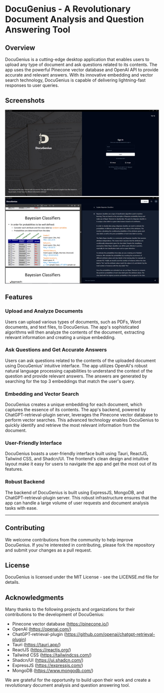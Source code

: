 DocuGenius - A Revolutionary Document Analysis and Question Answering Tool
============================================================================

Overview
--------

DocuGenius is a cutting-edge desktop application that enables users to upload any type of document and ask questions related to its contents. The app uses the powerful Pinecone vector database and OpenAI API to provide accurate and relevant answers. With its innovative embedding and vector search technology, DocuGenius is capable of delivering lightning-fast responses to user queries.

Screenshots
-----------

![DocuGenius Screenshot](public/login.png)
![DocuGenius Screenshot](public/docugenius.png)



Features
--------

### Upload and Analyze Documents

Users can upload various types of documents, such as PDFs, Word documents, and text files, to DocuGenius. The app's sophisticated algorithms will then analyze the contents of the document, extracting relevant information and creating a unique embedding.

### Ask Questions and Get Accurate Answers

Users can ask questions related to the contents of the uploaded document using DocuGenius' intuitive interface. The app utilizes OpenAI's robust natural language processing capabilities to understand the context of the question and provide relevant answers. The answers are generated by searching for the top 3 embeddings that match the user's query.

### Embedding and Vector Search

DocuGenius creates a unique embedding for each document, which captures the essence of its contents. The app's backend, powered by ChatGPT-retrieval-plugin server, leverages the Pinecone vector database to perform vector searches. This advanced technology enables DocuGenius to quickly identify and retrieve the most relevant information from the document.

### User-Friendly Interface

DocuGenius boasts a user-friendly interface built using Tauri, ReactJS, Tailwind CSS, and Shadcn/UI. The frontend's clean design and intuitive layout make it easy for users to navigate the app and get the most out of its features.

### Robust Backend

The backend of DocuGenius is built using ExpressJS, MongoDB, and ChatGPT-retrieval-plugin server. This robust infrastructure ensures that the app can handle a large volume of user requests and document analysis tasks with ease.

---------------

Contributing
------------

We welcome contributions from the community to help improve DocuGenius. If you're interested in contributing, please fork the repository and submit your changes as a pull request.

License
-------

DocuGenius is licensed under the MIT License - see the LICENSE.md file for details.

Acknowledgments
---------------

Many thanks to the following projects and organizations for their contributions to the development of DocuGenius:

* Pinecone vector database (<https://pinecone.io/>)
* OpenAI (<https://openai.com/>)
* ChatGPT-retrieval-plugin (<https://github.com/openai/chatgpt-retrieval-plugin>)
* Tauri (<https://tauri.app/>)
* ReactJS (<https://reactjs.org/>)
* Tailwind CSS (<https://tailwindcss.com/>)
* Shadcn/UI (<https://ui.shadcn.com/>)
* ExpressJS (<https://expressjs.com/>)
* MongoDB (<https://www.mongodb.com/>)

We are grateful for the opportunity to build upon their work and create a revolutionary document analysis and question answering tool.